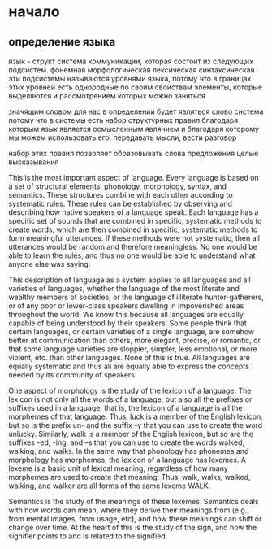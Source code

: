 # начало
## определение языка
язык - структ система коммуникации, которая состоит из следующих подсистем.
фонемная
морфологическая
лексическая
синтаксическая
эти подсистемы называются уровнями языка, потому что в границах этих уровней есть однородные по своим свойствам элементы, которые выделяются и рассмотрением которых можно заняться

значящим словом для нас в определении будет являться слово система
потому что в системы есть набор структурных правил благодаря которым язык является осмысленным являнием и благодаря которому мы можем использовать его, передавать мысли, вести разговор

набор этих правил позволяет образовывать слова предложения целые высказывания


This is the most important aspect of language. Every language is based on a set of structural elements, phonology, morphology, syntax, and
semantics. These structures combine with each other according to systematic rules. These rules can be established by observing and describing how native speakers of a language speak. Each language has a specific set of sounds that are combined in specific, systematic methods to create words, which are then combined in specific, systematic methods to form meaningful utterances. If these methods were not systematic, then all utterances would be random and therefore meaningless. No one would be able to learn the rules, and thus no one would be able to understand what anyone else was saying.

This description of language as a system applies to all languages and all varieties of languages, whether the language of the most literate and wealthy members of societies, or the language of illiterate hunter-gatherers, or of any poor or lower-class speakers dwelling in impoverished areas throughout the world. We know this because all languages are equally capable of being understood by their speakers. Some people think that certain languages, or certain varieties of a single language, are somehow better at communication than others, more elegant, precise, or romantic, or that some language varieties are sloppier, simpler, less emotional, or more violent, etc. than other languages. None of this is true. All languages are equally systematic and thus all are equally able to express the concepts needed by its community of speakers.


One aspect of morphology is the study of the lexicon of a language. The lexicon is not only all the words of a language, but also all the prefixes or suffixes used in a language, that is, the lexicon of a language is all the morphemes of that language. Thus, luck is a member of the English lexicon, but so is the prefix un- and the suffix -y that you can use to create the word unlucky. Similarly, walk is a member of the English lexicon, but so are the suffixes -ed, -ing, and –s that you can use to create the words walked, walking, and walks. In the same way that phonology has phonemes and morphology has morphemes, the lexicon of a language has lexemes. A lexeme is a basic unit of lexical meaning, regardless of how many morphemes are used to create that meaning: Thus, walk, walks, walked, walking, and walker are all forms of the same lexeme WALK.

Semantics is the study of the meanings of these lexemes. Semantics deals with how words can mean, where they derive their meanings from (e.g., from mental images, from usage, etc), and how these meanings can shift or change over time. At the heart of this is the study of the sign, and how the signifier points to and is related to the signified.
